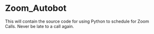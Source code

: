# Zoom_Autobot
This will contain the source code for using Python to schedule for Zoom Calls. Never be late to a call again. 
